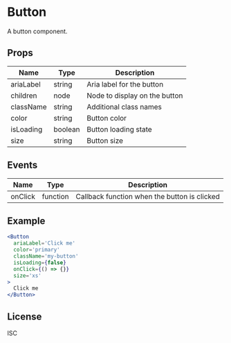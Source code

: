 # Button

A button component.

## Props

| Name      | Type    | Description                   |
| --------- | ------- | ----------------------------- |
| ariaLabel | string  | Aria label for the button     |
| children  | node    | Node to display on the button |
| className | string  | Additional class names        |
| color     | string  | Button color                  |
| isLoading | boolean | Button loading state          |
| size      | string  | Button size                   |

## Events

| Name    | Type     | Description                                  |
| ------- | -------- | -------------------------------------------- |
| onClick | function | Callback function when the button is clicked |

## Example

```jsx
<Button
  ariaLabel='Click me'
  color='primary'
  className='my-button'
  isLoading={false}
  onClick={() => {}}
  size='xs'
>
  Click me
</Button>
```

## License

ISC
